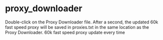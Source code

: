 # proxy_downloader
Double-click on the Proxy Downloader file. After a second, the updated 60k fast speed proxy will be saved in proxies.txt in the same location as the Proxy Downloader.
60k fast speed proxy update every time
